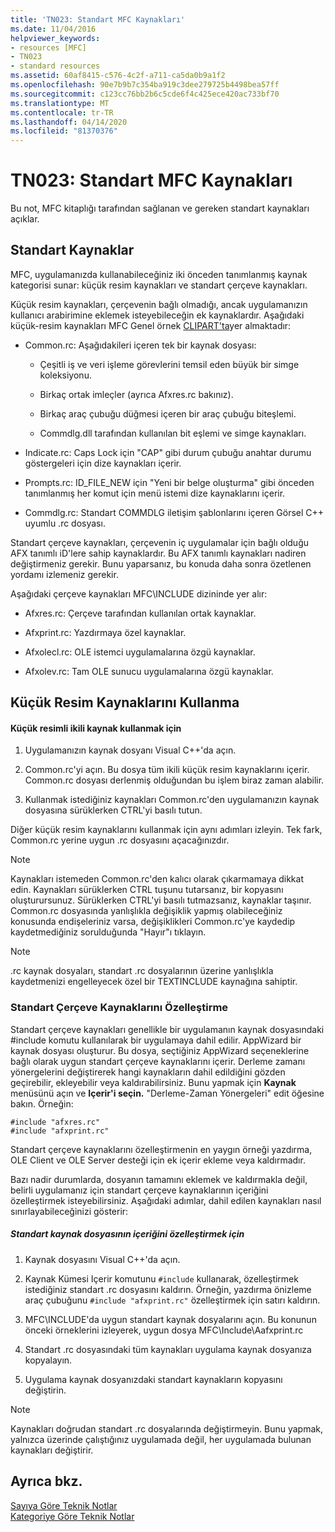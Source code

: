 ```yaml
---
title: 'TN023: Standart MFC Kaynakları'
ms.date: 11/04/2016
helpviewer_keywords:
- resources [MFC]
- TN023
- standard resources
ms.assetid: 60af8415-c576-4c2f-a711-ca5da0b9a1f2
ms.openlocfilehash: 90e7b9b7c354ba919c3dee279725b4498bea57ff
ms.sourcegitcommit: c123cc76bb2b6c5cde6f4c425ece420ac733bf70
ms.translationtype: MT
ms.contentlocale: tr-TR
ms.lasthandoff: 04/14/2020
ms.locfileid: "81370376"
---
```

# <a name="tn023-standard-mfc-resources"></a>TN023: Standart MFC Kaynakları

Bu not, MFC kitaplığı tarafından sağlanan ve gereken standart kaynakları açıklar.

## <a name="standard-resources"></a>Standart Kaynaklar

MFC, uygulamanızda kullanabileceğiniz iki önceden tanımlanmış kaynak kategorisi sunar: küçük resim kaynakları ve standart çerçeve kaynakları.

Küçük resim kaynakları, çerçevenin bağlı olmadığı, ancak uygulamanızın kullanıcı arabirimine eklemek isteyebileceğin ek kaynaklardır. Aşağıdaki küçük-resim kaynakları MFC Genel örnek [CLIPART'ta](../overview/visual-cpp-samples.md)yer almaktadır:

- Common.rc: Aşağıdakileri içeren tek bir kaynak dosyası:

  - Çeşitli iş ve veri işleme görevlerini temsil eden büyük bir simge koleksiyonu.

  - Birkaç ortak imleçler (ayrıca Afxres.rc bakınız).

  - Birkaç araç çubuğu düğmesi içeren bir araç çubuğu biteşlemi.

  - Commdlg.dll tarafından kullanılan bit eşlemi ve simge kaynakları.

- Indicate.rc: Caps Lock için "CAP" gibi durum çubuğu anahtar durumu göstergeleri için dize kaynakları içerir.

- Prompts.rc: ID_FILE_NEW için "Yeni bir belge oluşturma" gibi önceden tanımlanmış her komut için menü istemi dize kaynaklarını içerir.

- Commdlg.rc: Standart COMMDLG iletişim şablonlarını içeren Görsel C++ uyumlu .rc dosyası.

Standart çerçeve kaynakları, çerçevenin iç uygulamalar için bağlı olduğu AFX tanımlı iD'lere sahip kaynaklardır. Bu AFX tanımlı kaynakları nadiren değiştirmeniz gerekir. Bunu yaparsanız, bu konuda daha sonra özetlenen yordamı izlemeniz gerekir.

Aşağıdaki çerçeve kaynakları MFC\INCLUDE dizininde yer alır:

- Afxres.rc: Çerçeve tarafından kullanılan ortak kaynaklar.

- Afxprint.rc: Yazdırmaya özel kaynaklar.

- Afxolecl.rc: OLE istemci uygulamalarına özgü kaynaklar.

- Afxolev.rc: Tam OLE sunucu uygulamalarına özgü kaynaklar.

## <a name="using-clip-art-resources"></a>Küçük Resim Kaynaklarını Kullanma

#### <a name="to-use-a-clip-art-binary-resource"></a>Küçük resimli ikili kaynak kullanmak için

1. Uygulamanızın kaynak dosyanı Visual C++'da açın.

1. Common.rc'yi açın. Bu dosya tüm ikili küçük resim kaynaklarını içerir. Common.rc dosyası derlenmiş olduğundan bu işlem biraz zaman alabilir.

1. Kullanmak istediğiniz kaynakları Common.rc'den uygulamanızın kaynak dosyasına sürüklerken CTRL'yi basılı tutun.

Diğer küçük resim kaynaklarını kullanmak için aynı adımları izleyin. Tek fark, Common.rc yerine uygun .rc dosyasını açacağınızdır.

> [!NOTE]
> Kaynakları istemeden Common.rc'den kalıcı olarak çıkarmamaya dikkat edin. Kaynakları sürüklerken CTRL tuşunu tutarsanız, bir kopyasını oluşturursunuz. Sürüklerken CTRL'yi basılı tutmazsanız, kaynaklar taşınır. Common.rc dosyasında yanlışlıkla değişiklik yapmış olabileceğiniz konusunda endişeleriniz varsa, değişiklikleri Common.rc'ye kaydedip kaydetmediğiniz sorulduğunda "Hayır"ı tıklayın.

> [!NOTE]
> .rc kaynak dosyaları, standart .rc dosyalarının üzerine yanlışlıkla kaydetmenizi engelleyecek özel bir TEXTINCLUDE kaynağına sahiptir.

### <a name="customizing-standard-framework-resources"></a>Standart Çerçeve Kaynaklarını Özelleştirme

Standart çerçeve kaynakları genellikle bir uygulamanın kaynak dosyasındaki #include komutu kullanılarak bir uygulamaya dahil edilir. AppWizard bir kaynak dosyası oluşturur. Bu dosya, seçtiğiniz AppWizard seçeneklerine bağlı olarak uygun standart çerçeve kaynaklarını içerir. Derleme zamanı yönergelerini değiştirerek hangi kaynakların dahil edildiğini gözden geçirebilir, ekleyebilir veya kaldırabilirsiniz. Bunu yapmak için **Kaynak** menüsünü açın ve **Içerir'i seçin.** "Derleme-Zaman Yönergeleri" edit öğesine bakın. Örneğin:

```
#include "afxres.rc"
#include "afxprint.rc"
```

Standart çerçeve kaynaklarını özelleştirmenin en yaygın örneği yazdırma, OLE Client ve OLE Server desteği için ek içerir ekleme veya kaldırmadır.

Bazı nadir durumlarda, dosyanın tamamını eklemek ve kaldırmakla değil, belirli uygulamanız için standart çerçeve kaynaklarının içeriğini özelleştirmek isteyebilirsiniz. Aşağıdaki adımlar, dahil edilen kaynakları nasıl sınırlayabileceğinizi gösterir:

##### <a name="to-customize-the-contents-of-a-standard-resource-file"></a>Standart kaynak dosyasının içeriğini özelleştirmek için

1. Kaynak dosyasını Visual C++'da açın.

1. Kaynak Kümesi Içerir komutunu `#include` kullanarak, özelleştirmek istediğiniz standart .rc dosyasını kaldırın. Örneğin, yazdırma önizleme araç çubuğunu `#include "afxprint.rc"` özelleştirmek için satırı kaldırın.

1. MFC\INCLUDE'da uygun standart kaynak dosyalarını açın. Bu konunun önceki örneklerini izleyerek, uygun dosya MFC\Include\Aafxprint.rc

1. Standart .rc dosyasındaki tüm kaynakları uygulama kaynak dosyanıza kopyalayın.

1. Uygulama kaynak dosyanızdaki standart kaynakların kopyasını değiştirin.

> [!NOTE]
> Kaynakları doğrudan standart .rc dosyalarında değiştirmeyin. Bunu yapmak, yalnızca üzerinde çalıştığınız uygulamada değil, her uygulamada bulunan kaynakları değiştirir.

## <a name="see-also"></a>Ayrıca bkz.

[Sayıya Göre Teknik Notlar](../mfc/technical-notes-by-number.md)<br/>
[Kategoriye Göre Teknik Notlar](../mfc/technical-notes-by-category.md)
